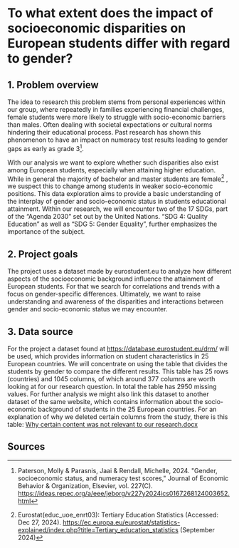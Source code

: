 # To what extent does the impact of socioeconomic disparities on European students differ with regard to gender?
## 1.	Problem overview 
The idea to research this problem stems from personal experiences within our group, where repeatedly in families experiencing financial challenges, female students were more likely to struggle with socio-economic barriers than males. Often dealing with societal expectations or cultural norms hindering their educational process. Past research has shown this phenomenon to have an impact on numeracy test results leading to gender gaps as early as grade 3[^1]. 

With our analysis we want to explore whether such disparities also exist among European students, especially when attaining higher education. While in general the majority of bachelor and master students are female[^2] , we suspect this to change among students in weaker socio-economic positions. This data exploration aims to provide a basic understanding of the interplay of gender and socio-economic status in students educational attainment. Within our research, we will encounter two of the 17 SDGs, part of the “Agenda 2030” set out by the United Nations. “SDG 4: Quality Education” as well as “SDG 5: Gender Equality”, further emphasizes the importance of the subject. 
## 2.	Project goals 
The project uses a dataset made by eurostudent.eu to analyze how different aspects of the socioeconomic background influence the attainment of European students. For that we search for correlations and trends with a focus on gender-specific differences. Ultimately, we want to raise understanding and awareness of the disparities and interactions between gender and socio-economic status we may encounter.

## 3.	Data source 
For the project a dataset found at https://database.eurostudent.eu/drm/ will be used, which provides information on student characteristics in 25 European countries. We will concentrate on using the table that divides the students by gender to compare the different results. This table has 25 rows (countries) and 1045 columns, of which around 377 columns are worth looking at for our research question. In total the table has 2950 missing values. For further analysis we might also link this dataset to another dataset of the same website, which contains information about the socio-economic background of students in the 25 European countries.
For an explanation of why we deleted certain columns from the study, there is this table:
[Why certain content was not relevant to our research.docx](https://github.com/user-attachments/files/18314360/Why.certain.content.was.not.relevant.to.our.research.docx)

## Sources
[^1]:Paterson, Molly & Parasnis, Jaai & Rendall, Michelle, 2024.
"Gender, socioeconomic status, and numeracy test scores," Journal of Economic Behavior & Organization, Elsevier, vol. 227(C).
https://ideas.repec.org/a/eee/jeborg/v227y2024ics0167268124003652.html

[^2]:Eurostat(educ_uoe_enrt03): Tertiary Education Statistics (Accessed: Dec 27, 2024).
https://ec.europa.eu/eurostat/statistics-explained/index.php?title=Tertiary_education_statistics (September 2024)
